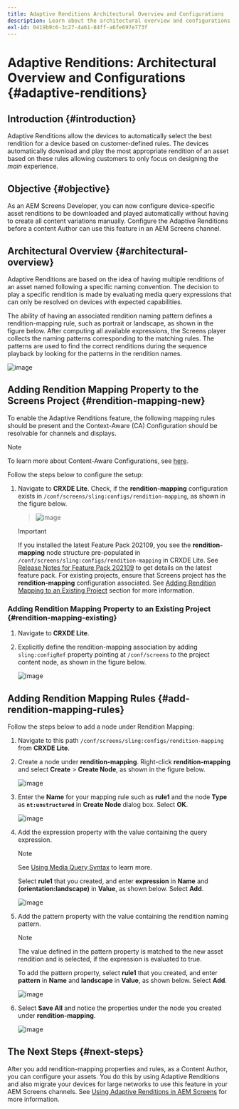 ```yaml
---
title: Adaptive Renditions Architectural Overview and Configurations
description: Learn about the architectural overview and configurations in CRXDE Lite for Adaptive Renditions in AEM Screens.
exl-id: 0419b9c6-3c27-4a61-84ff-a6fe697e773f
---
```

# Adaptive Renditions: Architectural Overview and Configurations {#adaptive-renditions}

## Introduction {#introduction}

Adaptive Renditions allow the devices to automatically select the best rendition for a device based on customer-defined rules. The devices automatically download and play the most appropriate rendition of an asset based on these rules allowing customers to only focus on designing the *main* experience.

## Objective {#objective}

As an AEM Screens Developer, you can now configure device-specific asset renditions to be downloaded and played automatically without having to create all content variations manually. Configure the Adaptive Renditions before a content Author can use this feature in an AEM Screens channel.

## Architectural Overview {#architectural-overview}

Adaptive Renditions are based on the idea of having multiple renditions of an asset named following a specific naming convention. The decision to play a specific rendition is made by evaluating media query expressions that can only be resolved on devices with expected capabilities. 

The ability of having an associated rendition naming pattern defines a rendition-mapping rule, such as portrait or landscape, as shown in the figure below. After computing all available expressions, the Screens player collects the naming patterns corresponding to the matching rules. The patterns are used to find the correct renditions during the sequence playback by looking for the patterns in the rendition names.

![image](/help/user-guide/assets/adaptive-renditions/adaptive-renditions.png)

## Adding Rendition Mapping Property to the Screens Project {#rendition-mapping-new}

To enable the Adaptive Renditions feature, the following mapping rules should be present and the Context-Aware (CA) Configuration should be resolvable for channels and displays. 

>[!NOTE]
>To learn more about Content-Aware Configurations, see [here](https://sling.apache.org/documentation/bundles/context-aware-configuration/context-aware-configuration.html).

Follow the steps below to configure the setup:

1. Navigate to **CRXDE Lite**. Check, if the **rendition-mapping** configuration exists in `/conf/screens/sling:configs/rendition-mapping`, as shown in the figure below.

   >![image](/help/user-guide/assets/adaptive-renditions/mapping-rules1.png)

   >[!IMPORTANT]
   >If you installed the latest Feature Pack 202109, you see the **rendition-mapping** node structure pre-populated in `/conf/screens/sling:configs/rendition-mapping` in CRXDE Lite. See [Release Notes for Feature Pack 202109](/help/user-guide/release-notes-fp-202109.md) to get details on the latest feature pack.
   >For existing projects, ensure that Screens project has the **rendition-mapping** configuration associated. See [Adding Rendition Mapping to an Existing Project](#rendition-mapping-existing) section for more information.

### Adding Rendition Mapping Property to an Existing Project {#rendition-mapping-existing}

1. Navigate to **CRXDE Lite**.

1. Explicitly define the rendition-mapping association by adding `sling:configRef` property pointing at `/conf/screens` to the project content node, as shown in the figure below.

   ![image](/help/user-guide/assets/adaptive-renditions/renditon-mapping2.png)


## Adding Rendition Mapping Rules {#add-rendition-mapping-rules}

Follow the steps below to add a node under Rendition Mapping:

1. Navigate to this path `/conf/screens/sling:configs/rendition-mapping` from **CRXDE Lite**.
1. Create a node under **rendition-mapping**. Right-click **rendition-mapping** and select **Create** > **Create Node**, as shown in the figure below.

   ![image](/help/user-guide/assets/adaptive-renditions/add-node1.png)

1. Enter the **Name** for your mapping rule such as **rule1** and the node **Type** as **`nt:unstructured`** in **Create Node** dialog box. Select **OK**.

   ![image](/help/user-guide/assets/adaptive-renditions/add-node2.png)


1. Add the expression property with the value containing the query expression.

   >[!NOTE]
   >See [Using Media Query Syntax](https://developer.mozilla.org/en-US/docs/Web/CSS/CSS_media_queries/Using_media_queries) to learn more.

   Select **rule1** that you created, and enter **expression** in **Name** and **(orientation:landscape)** in **Value**, as shown below. Select **Add**.

   ![image](/help/user-guide/assets/adaptive-renditions/add-node3.png)

1. Add the pattern property with the value containing the rendition naming pattern. 

   >[!NOTE]
   >The value defined in the pattern property is matched to the new asset rendition and is selected, if the expression is evaluated to true.

   To add the pattern property, select **rule1** that you created, and enter **pattern** in **Name** and **landscape** in **Value**, as shown below. Select **Add**. 

   ![image](/help/user-guide/assets/adaptive-renditions/add-node4.png)

1. Select **Save All** and notice the properties under the node you created under **rendition-mapping**.

   ![image](/help/user-guide/assets/adaptive-renditions/add-node5.png)

## The Next Steps {#next-steps}

After you add rendition-mapping properties and rules, as a Content Author, you can configure your assets. You do this by using Adaptive Renditions and also migrate your devices for large networks to use this feature in your AEM Screens channels. See [Using Adaptive Renditions in AEM Screens](/help/user-guide/using-adaptive-renditions.md) for more information.
